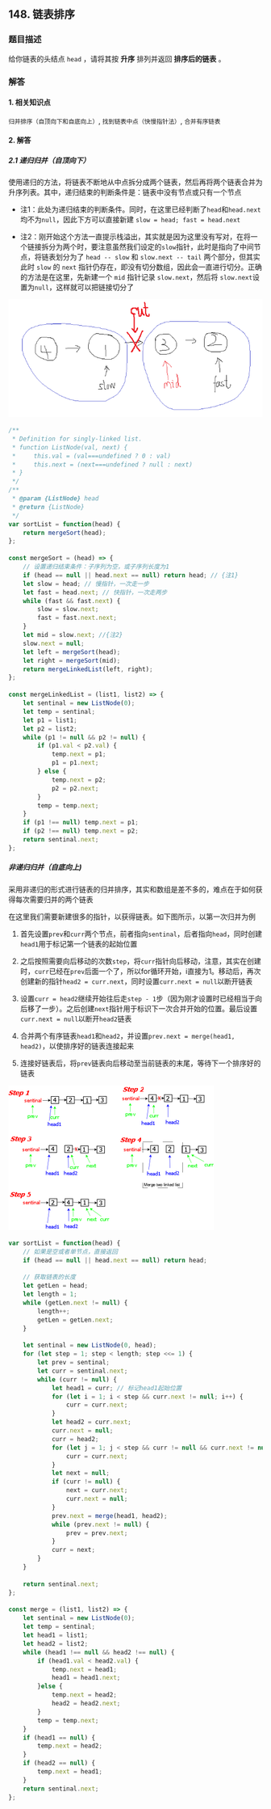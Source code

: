 ## 148. 链表排序

### 题目描述

给你链表的头结点 `head` ，请将其按 **升序** 排列并返回 **排序后的链表** 。

### 解答

#### 1. 相关知识点

`归并排序（自顶向下和自底向上）`, `找到链表中点（快慢指针法）`, `合并有序链表`

#### 2. 解答

##### 2.1 递归归并（自顶向下）

使用递归的方法，将链表不断地从中点拆分成两个链表，然后再将两个链表合并为升序列表。其中，递归结束的判断条件是：链表中没有节点或只有一个节点

- 注1：此处为递归结束的判断条件。同时，在这里已经判断了`head`和`head.next`均不为`null`，因此下方可以直接新建 `slow = head; fast = head.next`

- 注2：刚开始这个方法一直提示栈溢出，其实就是因为这里没有写对，在将一个链接拆分为两个时，要注意虽然我们设定的`slow`指针，此时是指向了中间节点，将链表划分为了 `head -- slow` 和 `slow.next -- tail` 两个部分，但其实此时 `slow` 的 `next` 指针仍存在，即没有切分数组，因此会一直进行切分。正确的方法是在这里，先新建一个 `mid` 指针记录 `slow.next`，然后将 `slow.next`设置为`null`，这样就可以把链接切分了

![image16](../../images/16.png)

```javascript
/**
 * Definition for singly-linked list.
 * function ListNode(val, next) {
 *     this.val = (val===undefined ? 0 : val)
 *     this.next = (next===undefined ? null : next)
 * }
 */
/**
 * @param {ListNode} head
 * @return {ListNode}
 */
var sortList = function(head) {
    return mergeSort(head);
};

const mergeSort = (head) => {
    // 设置递归结束条件：子序列为空，或子序列长度为1
    if (head == null || head.next == null) return head; // {注1}
    let slow = head; // 慢指针，一次走一步
    let fast = head.next; // 快指针，一次走两步
    while (fast && fast.next) {
        slow = slow.next;
        fast = fast.next.next;
    }
    let mid = slow.next; //{注2} 
    slow.next = null;
    let left = mergeSort(head);
    let right = mergeSort(mid);
    return mergeLinkedList(left, right);
};

const mergeLinkedList = (list1, list2) => {
    let sentinal = new ListNode(0);
    let temp = sentinal;
    let p1 = list1;
    let p2 = list2;
    while (p1 != null && p2 != null) {
        if (p1.val < p2.val) {
            temp.next = p1;
            p1 = p1.next;
        } else {
            temp.next = p2;
            p2 = p2.next;
        }
        temp = temp.next;
    }
    if (p1 !== null) temp.next = p1;
    if (p2 !== null) temp.next = p2;
    return sentinal.next;
};
```

##### 非递归归并（自底向上)

采用非递归的形式进行链表的归并排序，其实和数组是差不多的，难点在于如何获得每次需要归并的两个链表

在这里我们需要新建很多的指针，以获得链表。如下图所示，以第一次归并为例

1. 首先设置`prev`和`curr`两个节点，前者指向`sentinal`，后者指向`head`，同时创建`head1`用于标记第一个链表的起始位置

2. 之后按照需要向后移动的次数`step`，将`curr`指针向后移动，注意，其实在创建时，`curr`已经在`prev`后面一个了，所以for循环开始，i直接为1。移动后，再次创建新的指针`head2 = curr.next`，同时设置`curr.next = null`以断开链表

3. 设置`curr = head2`继续开始往后走`step - 1`步（因为刚才设置时已经相当于向后移了一步）。之后创建`next`指针用于标识下一次合并开始的位置。最后设置`curr.next = null`以断开`head2`链表

4. 合并两个有序链表`head1`和`head2`，并设置`prev.next = merge(head1, head2)`，以使排序好的链表连接起来

5. 连接好链表后，将`prev`链表向后移动至当前链表的末尾，等待下一个排序好的链表

![非递归归并](../../images/17.png)

```javascript
var sortList = function(head) {
    // 如果是空或者单节点，直接返回
    if (head == null || head.next == null) return head;

    // 获取链表的长度
    let getLen = head;
    let length = 1;
    while (getLen.next != null) {
        length++;
        getLen = getLen.next;
    }

    let sentinal = new ListNode(0, head);
    for (let step = 1; step < length; step <<= 1) {
        let prev = sentinal;
        let curr = sentinal.next; 
        while (curr != null) {
            let head1 = curr; // 标记head1起始位置
            for (let i = 1; i < step && curr.next != null; i++) {
                curr = curr.next;
            }
            let head2 = curr.next;
            curr.next = null;
            curr = head2;
            for (let j = 1; j < step && curr != null && curr.next != null; j++) {
                curr = curr.next;
            }
            let next = null;
            if (curr != null) {
                next = curr.next;
                curr.next = null;
            }
            prev.next = merge(head1, head2);
            while (prev.next != null) {
                prev = prev.next;
            }
            curr = next;
        }
    }

    return sentinal.next;
};

const merge = (list1, list2) => {
    let sentinal = new ListNode(0);
    let temp = sentinal;
    let head1 = list1;
    let head2 = list2;
    while (head1 !== null && head2 !== null) {
        if (head1.val < head2.val) {
            temp.next = head1;
            head1 = head1.next;
        }else {
            temp.next = head2;
            head2 = head2.next;
        }
        temp = temp.next;
    }
    if (head1 == null) {
        temp.next = head2;
    }
    if (head2 == null) {
        temp.next = head1;
    }
    return sentinal.next;
};
```
